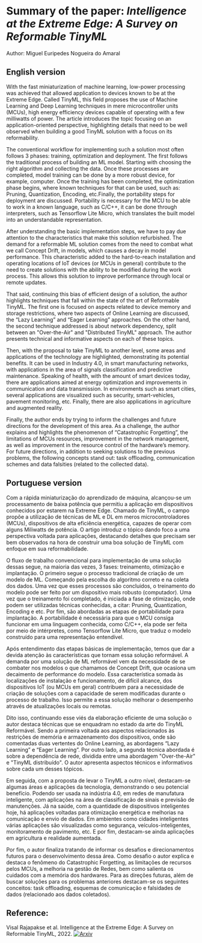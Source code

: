 # Summary of the paper: _Intelligence at the Extreme Edge: A Survey on Reformable TinyML_

Author: Miguel Euripedes Nogueira do Amaral

## English version

With the fast miniaturization of machine learning, low-power processing was achieved that allowed application to devices known to be at the Extreme Edge. Called TinyML, this field proposes the use of Machine Learning and Deep Learning techniques in mere microcontroller units (MCUs), high energy efficiency devices capable of operating with a few milliwatts of power. The article introduces the topic focusing on an application-oriented perspective, highlighting details that need to be well observed when building a good TinyML solution with a focus on its reformability.

The conventional workflow for implementing such a solution most often follows 3 phases: training, optimization and deployment. The first follows the traditional process of building an ML model. Starting with choosing the right algorithm and collecting the data. Once these processes are completed, model training can be done by a more robust device, for example, computer. Once the training has been completed, the optimization phase begins, where known techniques for that can be used, such as: Pruning, Quantization, Encoding, etc.Finally, the portability steps for deployment are discussed. Portability is necessary for the MCU to be able to work in a known language, such as C/C++, it can be done through interpreters, such as Tensorflow Lite Micro, which translates the built model into an understandable representation.

After understanding the basic implementation steps, we have to pay due attention to the characteristics that make this solution refurbished. The demand for a reformable ML solution comes from the need to combat what we call Concept Drift, in models, which causes a decay in model performance. This characteristic added to the hard-to-reach installation and operating locations of IoT devices (or MCUs in general) contribute to the need to create solutions with the ability to be modified during the work process. This allows this solution to improve performance through local or remote updates.

That said, continuing this bias of efficient design of a solution, the author highlights techniques that fall within the state of the art of Reformable TinyML. The first one is focused on aspects related to device memory and storage restrictions, where two aspects of Online Learning are discussed, the “Lazy Learning” and “Eager Learning” approaches. On the other hand, the second technique addressed is about network dependency, split between an "Over-the-Air" and "Distributed TinyML" approach. The author presents technical and informative aspects on each of these topics.

Then, with the proposal to take TinyML to another level, some areas and applications of the technology are highlighted, demonstrating its potential benefits. It can be used in Industry 4.0, in smart manufacturing networks, with applications in the area of signals classification and predictive maintenance. Speaking of health, with the amount of smart devices today, there are applications aimed at energy optimization and improvements in communication and data transmission. In environments such as smart cities, several applications are visualized such as security, smart-vehicles, pavement monitoring, etc. Finally, there are also applications in agriculture and augmented reality.

Finally, the author ends by trying to inform the challenges and future directions for the development of this area. As a challenge, the author explains and highlights the phenomenon of “Catastrophic Forgetting”, the limitations of MCUs resources, improvement in the network management, as well as improvement in the resource control of the hardware’s memory. For future directions, in addition to seeking solutions to the previous problems, the following concepts stand out: task offloading, communication schemes and data falsities (related to the collected data).

## Portuguese version 

Com a rápida miniaturização do aprendizado de máquina, alcançou-se um processamento de baixa potência que permitiu a aplicação em dispositivos conhecidos por estarem na Extreme Edge. Chamado de TinyML, o campo propõe a utilização de técnicas de ML e DL em meros microcontroladores (MCUs), dispositivos de alta eficiência energética, capazes de operar com alguns Miliwatts de potência. O artigo introduz o tópico dando foco a uma perspectiva voltada para aplicações, destacando detalhes que precisam ser bem observados na hora de construir uma boa solução de TinyML com enfoque em sua reformabilidade.

O fluxo de trabalho convencional para implementação de uma solução dessas segue, na maioria das vezes, 3 fases: treinamento, otimização e implantação. O primeiro segue o processo tradicional de criação de um modelo de ML. Começando pela escolha do algoritmo correto e na coleta dos dados. Uma vez que esses processos são concluidos, o treinamento do modelo pode ser feito por um dispositivo mais robusto (computador). Uma vez que o treinamento foi completado, é iniciada a fase de otimização, onde podem ser utilizadas técnicas conhecidas, a citar: Pruning, Quantization, Encoding e etc. Por fim, são abordadas as etapas de portabilidade para implantação. A portabilidade é necessária para que o MCU consiga funcionar em uma linguagem conhecida, como C/C++, ela pode ser feita por meio de intérpretes, como Tensorflow Lite Micro, que traduz o modelo construído para uma representação entendível.

Após entendimento das etapas básicas de implementação, temos que dar a devida atenção às características que tornam essa solução reformável. A demanda por uma solução de ML reformável vem da necessidade de se combater nos modelos o que chamamos de Concept Drift, que ocasiona um decaimento de performance do modelo. Essa característica somada às localizações de instalação e funcionamento, de difícil alcance, dos dispositivos IoT (ou MCUs em geral) contribuem para a necessidade de criação de soluções com a capacidade de serem modificadas durante o processo de trabalho. Isso permite a essa solução melhorar o desempenho através de atualizações locais ou remotas.  

Dito isso, continuando esse viés da elaboração eficiente de uma solução o autor destaca técnicas que se enquadram no estado da arte do TinyML Reformável. Sendo a primeira voltada aos aspectos relacionados às restrições de memória e armazenamento dos dispositivos, onde são comentadas duas vertentes do Online Learning, as abordagens “Lazy Learning” e “Eager Learning”. Por outro lado, a segunda técnica abordada é sobre a dependência de rede, dividida entre uma abordagem "Over-the-Air" e "TinyML distribuído". O autor apresenta aspectos técnicos e informativos sobre cada um desses tópicos. 

Em seguida, com a proposta de levar o TinyML a outro nível, destacam-se algumas áreas e aplicações da tecnologia, demonstrando o seu potencial benefício. Podendo ser usada na indústria 4.0, em redes de manufatura inteligente, com aplicações na área de classificação de sinais e previsão de manutenções. Já na saúde, com a quantidade de dispositivos inteligentes hoje, há aplicações voltadas para otimização energética e melhorias na comunicação e envio de dados. Em ambientes como cidades inteligentes várias aplicações são visualizadas como segurança, veículos-inteligentes, monitoramento de pavimento, etc. E por fim, destacam-se ainda aplicações em agricultura e realidade aumentada. 

Por fim, o autor finaliza tratando de informar os desafios e direcionamentos futuros para o desenvolvimento dessa área. Como desafio o autor explica e destaca o fenômeno do Catastrophic Forgetting, as limitações de recursos pelos MCUs, a melhoria na gestão de Redes, bem como salienta os cuidados com a memória dos hardwares.  Para as direções futuras, além de buscar soluções para os problemas anteriores destacam-se os seguintes conceitos: task offloading, esquemas de comunicação e falsidades de dados (relacionado aos dados coletados).


## Reference:

Visal Rajapakse et al. Intelligence at the Extreme Edge: A Survey on Reformable TinyML, 2022. [![Arxiv](https://img.shields.io/badge/paper-arxiv-red)](https://arxiv.org/pdf/2204.00827.pdf)

